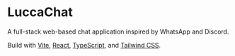 # LuccaChat

A full-stack web-based chat application inspired by WhatsApp and Discord.

Build with [Vite](https://vitejs.dev/), [React](https://reactjs.org/), [TypeScript](https://www.typescriptlang.org/), and [Tailwind CSS](https://tailwindcss.com/).